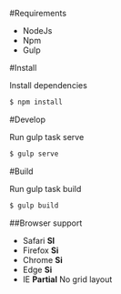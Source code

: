 #Requirements

- NodeJs 
- Npm
- Gulp

#Install 

Install dependencies

```bash
$ npm install
```

#Develop

Run gulp task serve
```bash
$ gulp serve
``` 

#Build 

Run gulp task build
```bash
$ gulp build
``` 

##Browser support
- Safari **SI**
- Firefox **Si**
- Chrome **Si**
- Edge **Si**
- IE **Partial** No grid layout
